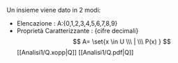 Un insieme viene dato in 2 modi:
- Elencazione : A:{0,1,2,3,4,5,6,7,8,9}
- Proprietà Caratterizzante : {cifre decimali}
$$
A= \set{x \in U \\\ | \\\ P(x) }
$$
[[Analisi1/Q.xopp|Q]] [[Analisi1/Q.pdf|Q]]